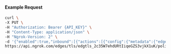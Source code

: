 <!-- Code generated for API Clients. DO NOT EDIT. -->

#### Example Request

```bash
curl \
-X PUT \
-H "Authorization: Bearer {API_KEY}" \
-H "Content-Type: application/json" \
-H "Ngrok-Version: 2" \
-d '{"enabled":true,"inbound":[{"actions":[{"config":{"metadata":{"edgeId":"edgtls_2c35W7ehdURtIiqeGZS3vjkX1uK","message":"Invalid TLS Version"}},"type":"log"},{"type":"deny"}],"expressions":["conn.TLS.Version.contains('1.3')"],"name":"AllowTLS1.3"}]}' \
https://api.ngrok.com/edges/tls/edgtls_2c35W7ehdURtIiqeGZS3vjkX1uK/policy
```
